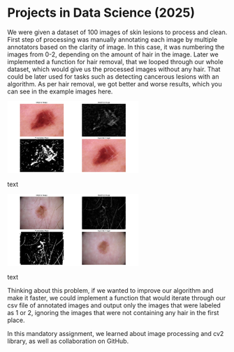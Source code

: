 # Projects in Data Science (2025)
We were given a dataset of 100 images of skin lesions to process and clean. First step of processing was manually annotating each image by multiple annotators based on the clarity of image. In this case, it was numbering the images from 0-2, depending on the amount of hair in the image. Later we implemented a function for hair removal, that we looped through our whole dataset, which would give us the processed images without any hair. That could be later used for tasks such as detecting cancerous lesions with an algorithm. As per hair removal, we got better and worse results, which you can see in the example images here.

<img src="bad.png" alt="Description" width="300">

text

<img src="good.png" alt="Description" width="300">

text

Thinking about this problem, if we wanted to improve our algorithm and make it faster, we could implement a function that would iterate through our csv file of annotated images and output only the images that were labeled as 1 or 2, ignoring the images that were not containing any hair in the first place.

In this mandatory assignment, we learned about image processing and cv2 library, as well as collaboration on GitHub.
